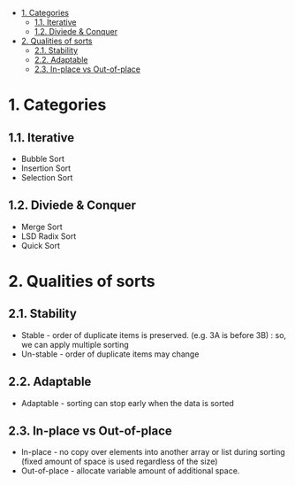 <!-- TOC -->

- [1. Categories](#1-categories)
    - [1.1. Iterative](#11-iterative)
    - [1.2. Diviede & Conquer](#12-diviede--conquer)
- [2. Qualities of sorts](#2-qualities-of-sorts)
    - [2.1. Stability](#21-stability)
    - [2.2. Adaptable](#22-adaptable)
    - [2.3. In-place vs Out-of-place](#23-in-place-vs-out-of-place)

<!-- /TOC -->
# 1. Categories
## 1.1. Iterative
* Bubble Sort
* Insertion Sort
* Selection Sort

## 1.2. Diviede & Conquer
* Merge Sort
* LSD Radix Sort
* Quick Sort

# 2. Qualities of sorts
## 2.1. Stability
* Stable - order of duplicate items is preserved. (e.g. 3A is before 3B) : so, we can apply multiple sorting 
* Un-stable - order of duplicate items may change

## 2.2. Adaptable
* Adaptable - sorting can stop early when the data is sorted

## 2.3. In-place vs Out-of-place
* In-place - no copy over elements into another array or list during sorting (fixed amount of space is used regardless of the size)
* Out-of-place - allocate variable amount of additional space. 
